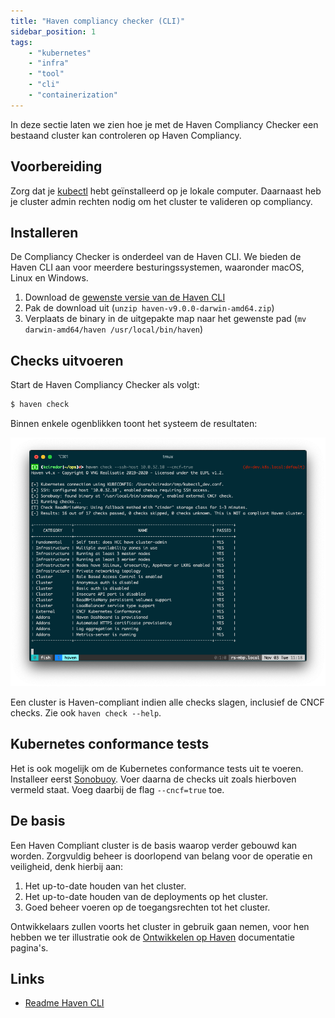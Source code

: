 ```yaml
---
title: "Haven compliancy checker (CLI)"
sidebar_position: 1
tags:
    - "kubernetes"
    - "infra"
    - "tool"
    - "cli"
    - "containerization"
---
```


In deze sectie laten we zien hoe je met de Haven Compliancy Checker een bestaand cluster kan controleren op Haven Compliancy.

## Voorbereiding

Zorg dat je [kubectl](https://kubernetes.io/docs/tasks/tools/install-kubectl/) hebt geïnstalleerd op je lokale computer. Daarnaast heb je cluster admin rechten nodig om het cluster te valideren op compliancy.

## Installeren

De Compliancy Checker is onderdeel van de Haven CLI. We bieden de Haven CLI aan voor meerdere besturingssystemen, waaronder macOS, Linux en Windows.

1. Download de [gewenste versie van de Haven CLI](https://gitlab.com/commonground/haven/haven/-/packages)
1. Pak de download uit (`unzip haven-v9.0.0-darwin-amd64.zip`)
1. Verplaats de binary in de uitgepakte map naar het gewenste pad (`mv darwin-amd64/haven /usr/local/bin/haven`)

## Checks uitvoeren

Start de Haven Compliancy Checker als volgt:

```bash
$ haven check
```

Binnen enkele ogenblikken toont het systeem de resultaten:

![Schermafbeelding van de Compliancy Checker](./img/schermafbeelding-compliancy-checker.png)

Een cluster is Haven-compliant indien alle checks slagen, inclusief de CNCF checks. Zie ook `haven check --help`.

## Kubernetes conformance tests

Het is ook mogelijk om de Kubernetes conformance tests uit te voeren. Installeer eerst [Sonobuoy](https://sonobuoy.io/docs/). Voer daarna de checks uit zoals hierboven vermeld staat. Voeg daarbij de flag `--cncf=true` toe.

## De basis

Een Haven Compliant cluster is de basis waarop verder gebouwd kan worden. Zorgvuldig beheer is doorlopend van belang voor de operatie en veiligheid, denk hierbij aan:

1. Het up-to-date houden van het cluster.
2. Het up-to-date houden van de deployments op het cluster.
3. Goed beheer voeren op de toegangsrechten tot het cluster.

Ontwikkelaars zullen voorts het cluster in gebruik gaan nemen, voor hen hebben we ter illustratie ook de [Ontwikkelen op Haven](/techniek/voorbereiding) documentatie pagina's.

## Links
- [Readme Haven CLI](https://gitlab.com/commonground/haven/haven/-/tree/main/haven/cli?ref_type=heads)
